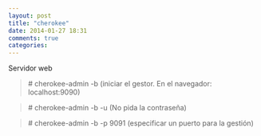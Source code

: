 ```yaml
---
layout: post
title: "cherokee"
date: 2014-01-27 18:31
comments: true
categories: 
---
```

Servidor web

>\# cherokee-admin -b (iniciar el gestor. En el navegador: localhost:9090)

>\# cherokee-admin -b -u (No pida la contraseña)

>\# cherokee-admin -b -p 9091 (especificar un puerto para la gestión)


